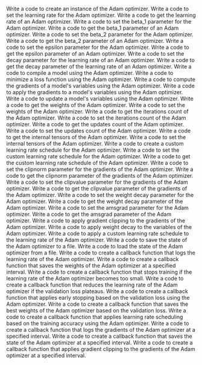 Write a code to create an instance of the Adam optimizer.
Write a code to set the learning rate for the Adam optimizer.
Write a code to get the learning rate of an Adam optimizer.
Write a code to set the beta_1 parameter for the Adam optimizer.
Write a code to get the beta_1 parameter of an Adam optimizer.
Write a code to set the beta_2 parameter for the Adam optimizer.
Write a code to get the beta_2 parameter of an Adam optimizer.
Write a code to set the epsilon parameter for the Adam optimizer.
Write a code to get the epsilon parameter of an Adam optimizer.
Write a code to set the decay parameter for the learning rate of an Adam optimizer.
Write a code to get the decay parameter of the learning rate of an Adam optimizer.
Write a code to compile a model using the Adam optimizer.
Write a code to minimize a loss function using the Adam optimizer.
Write a code to compute the gradients of a model's variables using the Adam optimizer.
Write a code to apply the gradients to a model's variables using the Adam optimizer.
Write a code to update a model's variables using the Adam optimizer.
Write a code to get the weights of the Adam optimizer.
Write a code to set the weights of the Adam optimizer.
Write a code to get the iterations count of the Adam optimizer.
Write a code to set the iterations count of the Adam optimizer.
Write a code to get the updates count of the Adam optimizer.
Write a code to set the updates count of the Adam optimizer.
Write a code to get the internal tensors of the Adam optimizer.
Write a code to set the internal tensors of the Adam optimizer.
Write a code to create a custom learning rate schedule for the Adam optimizer.
Write a code to set the custom learning rate schedule for the Adam optimizer.
Write a code to get the custom learning rate schedule of the Adam optimizer.
Write a code to set the clipnorm parameter for the gradients of the Adam optimizer.
Write a code to get the clipnorm parameter of the gradients of the Adam optimizer.
Write a code to set the clipvalue parameter for the gradients of the Adam optimizer.
Write a code to get the clipvalue parameter of the gradients of the Adam optimizer.
Write a code to set the weight decay parameter for the Adam optimizer.
Write a code to get the weight decay parameter of the Adam optimizer.
Write a code to set the amsgrad parameter for the Adam optimizer.
Write a code to get the amsgrad parameter of the Adam optimizer.
Write a code to apply gradient clipping to the gradients of the Adam optimizer.
Write a code to apply weight decay to the variables of the Adam optimizer.
Write a code to apply a custom learning rate schedule to the learning rate of the Adam optimizer.
Write a code to save the state of the Adam optimizer to a file.
Write a code to load the state of the Adam optimizer from a file.
Write a code to create a callback function that logs the learning rate of the Adam optimizer.
Write a code to create a callback function that saves the weights of the Adam optimizer at a specified interval.
Write a code to create a callback function that stops training if the learning rate of the Adam optimizer becomes too small.
Write a code to create a callback function that reduces the learning rate of the Adam optimizer if the validation loss plateaus.
Write a code to create a callback function that applies early stopping based on the validation loss using the Adam optimizer.
Write a code to create a callback function that saves the best weights of the Adam optimizer based on the validation loss.
Write a code to create a callback function that applies learning rate scheduling based on the training accuracy using the Adam optimizer.
Write a code to create a callback function that logs the gradients of the Adam optimizer at a specified interval.
Write a code to create a callback function that saves the state of the Adam optimizer at a specified interval.
Write a code to create a callback function that applies gradient clipping to the gradients of the Adam optimizer at a specified interval.
